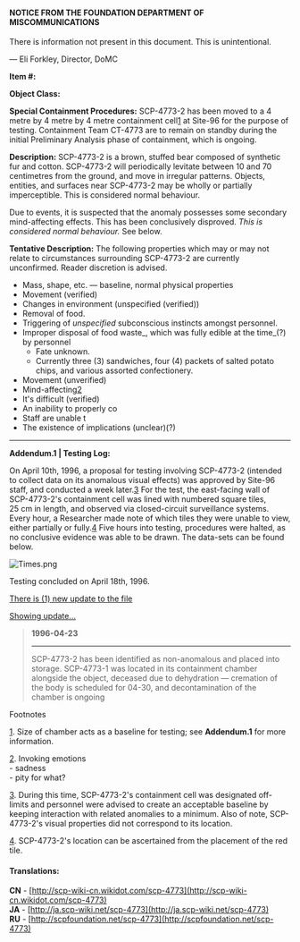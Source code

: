 #### NOTICE FROM THE FOUNDATION DEPARTMENT OF MISCOMMUNICATIONS

There is information not present in this document. This is unintentional.

— Eli Forkley, Director, DoMC

**Item #:**

**Object Class:**

**Special Containment Procedures:** SCP-4773-2 has been moved to a 4 metre by 4 metre by 4 metre containment cell[1](javascript:;) at Site-96 for the purpose of testing. Containment Team CT-4773 are to remain on standby during the initial Preliminary Analysis phase of containment, which is ongoing.

**Description:** SCP-4773-2 is a brown, stuffed bear composed of synthetic fur and cotton. SCP-4773-2 will periodically levitate between 10 and 70 centimetres from the ground, and move in irregular patterns. Objects, entities, and surfaces near SCP-4773-2 may be wholly or partially imperceptible. This is considered normal behaviour.

Due to events, it is suspected that the anomaly possesses some secondary mind-affecting effects. This has been conclusively disproved. _This is considered normal behaviour._ See below.

**Tentative Description:** The following properties which may or may not relate to circumstances surrounding SCP-4773-2 are currently unconfirmed. Reader discretion is advised.

*   Mass, shape, etc. — baseline, normal physical properties
*   Movement (verified)
*   Changes in environment (unspecified (verified))
*   Removal of food.
*   Triggering of _unspecified_ subconscious instincts amongst personnel.
*   Improper disposal of food waste_, which was fully edible at the time_(?) by personnel
    *   Fate unknown.
    *   Currently three (3) sandwiches, four (4) packets of salted potato chips, and various assorted confectionery.
*   Movement (unverified)
*   Mind-affecting[2](javascript:;)
*   It's difficult (verified)
*   An inability to properly co
*   Staff are unable t
*   The existence of implications (unclear)(?)

* * *

**Addendum.1 | Testing Log:**

On April 10th, 1996, a proposal for testing involving SCP-4773-2 (intended to collect data on its anomalous visual effects) was approved by Site-96 staff, and conducted a week later.[3](javascript:;) For the test, the east-facing wall of SCP-4773-2's containment cell was lined with numbered square tiles, 25 cm in length, and observed via closed-circuit surveillance systems. Every hour, a Researcher made note of which tiles they were unable to view, either partially or fully.[4](javascript:;) Five hours into testing, procedures were halted, as no conclusive evidence was able to be drawn. The data-sets can be found below.

![Times.png](http://scp-wiki.wdfiles.com/local--files/scp-4773/Times.png)

Testing concluded on April 18th, 1996.

[There is (1) new update to the file](javascript:;)

[Showing update...](javascript:;)

> **1996-04-23**
> 
> * * *
> 
> SCP-4773-2 has been identified as non-anomalous and placed into storage. SCP-4773-1 was located in its containment chamber alongside the object, deceased due to dehydration — cremation of the body is scheduled for 04-30, and decontamination of the chamber is ongoing

Footnotes

[1](javascript:;). Size of chamber acts as a baseline for testing; see **Addendum.1** for more information.

[2](javascript:;). Invoking emotions  
\- sadness  
\- pity for what?

[3](javascript:;). During this time, SCP-4773-2's containment cell was designated off-limits and personnel were advised to create an acceptable baseline by keeping interaction with related anomalies to a minimum. Also of note, SCP-4773-2's visual properties did not correspond to its location.

[4](javascript:;). SCP-4773-2's location can be ascertained from the placement of the red tile.

#### Translations:

**CN** - [http://scp-wiki-cn.wikidot.com/scp-4773](http://scp-wiki-cn.wikidot.com/scp-4773)  
**JA** - [http://ja.scp-wiki.net/scp-4773](http://ja.scp-wiki.net/scp-4773)  
**RU** - [http://scpfoundation.net/scp-4773](http://scpfoundation.net/scp-4773)